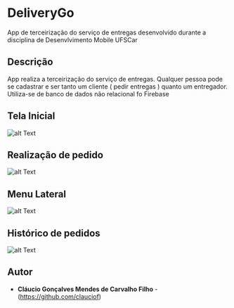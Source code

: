 # DeliveryGo
App de terceirização do serviço de entregas desenvolvido durante a disciplina de Desenvlvimento Mobile UFSCar


## Descrição 
App realiza a terceirização do serviço de entregas. Qualquer pessoa pode se cadastrar e ser tanto um cliente ( pedir entregas ) quanto um entregador.
Utiliza-se de banco de dados não relacional fo Firebase

## Tela Inicial

![alt Text](https://github.com/clauciof/imagens/blob/master/Screenshot_20200508-112520_DeliveryGo.jpg)

## Realização de pedido

![alt Text](https://github.com/clauciof/imagens/blob/master/Screenshot_20200508-112557_DeliveryGo.jpg)


## Menu Lateral

![alt Text](https://github.com/clauciof/imagens/blob/master/Screenshot_20200508-112604_DeliveryGo.jpg)


## Histórico de pedidos

![alt Text](https://github.com/clauciof/imagens/blob/master/Screenshot_20200508-112611_DeliveryGo.jpg)








## Autor

* **Cláucio Gonçalves Mendes de Carvalho Filho** - (https://github.com/clauciof)


